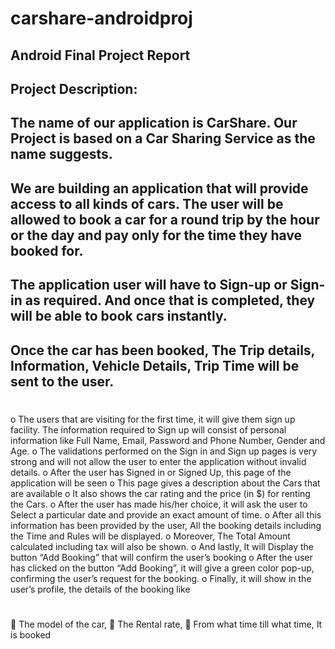 
# carshare-androidproj


## Android Final Project Report

## Project Description:

## The name of our application is CarShare. Our Project is based on a Car Sharing Service as the name suggests.
## We are building an application that will provide access to all kinds of cars. The user will be allowed to book a car for a round trip by the hour or the day and pay only for the time they have booked for.
## The application user will have to Sign-up or Sign-in as required. And once that is completed, they will be able to book cars instantly.
## Once the car has been booked, The Trip details, Information, Vehicle Details, Trip Time will be sent to the user.

#
o	The users that are visiting for the first time, it will give them sign up facility. The information required to Sign up will consist of personal information like Full Name, Email, Password and Phone Number, Gender and Age.
o	 The validations performed on the Sign in and Sign up pages is very strong and will not allow the user to enter the application without invalid details.
o	After the user has Signed in or Signed Up, this page of the application will be seen
o	This page gives a description about the Cars that are available
o	It also shows the car rating and the price (in $) for  renting the Cars.
o	After the user has made his/her choice, it will ask the user to Select a particular date and provide an exact amount of time.
o	After all this information has been provided by the user, All the booking details including the Time and Rules will be displayed.
o	Moreover, The Total Amount calculated including tax will also be shown.
o	And lastly, It will Display the button “Add Booking” that will confirm the user’s booking
o	After the user has clicked on the button “Add Booking”, it will give a green color pop-up, confirming the user’s request for the booking.
o	Finally, it will show in the user’s profile, the details of the booking like

#

	The model of the car,
	The Rental rate,
	From what time till what time, It is booked

